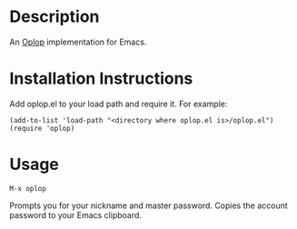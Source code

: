 Description
===========

An [Oplop](http://code.google.com/p/oplop/) implementation for Emacs.

Installation Instructions
=========================

Add oplop.el to your load path and require it. For example:

    (add-to-list 'load-path "<directory where oplop.el is>/oplop.el")
    (require 'oplop)

Usage
=====

`M-x oplop`

Prompts you for your nickname and master password. Copies the account
password to your Emacs clipboard.


